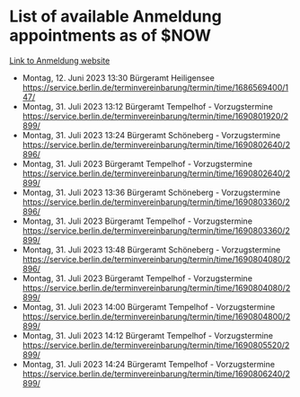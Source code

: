 # List of available Anmeldung appointments as of $NOW
[Link to Anmeldung website](https://service.berlin.de/terminvereinbarung/termin/tag.php?termin=1&anliegen[]=120686&dienstleisterlist=122210,122217,327316,122219,327312,122227,327314,122231,327346,122243,327348,122254,122252,329742,122260,329745,122262,329748,122271,327278,122273,327274,122277,327276,330436,122280,327294,122282,327290,122284,327292,122291,327270,122285,327266,122286,327264,122296,327268,150230,329760,122297,327286,122294,327284,122312,329763,122314,329775,122304,327330,122311,327334,122309,327332,317869,122281,327352,122279,329772,122283,122276,327324,122274,327326,122267,329766,122246,327318,122251,327320,122257,327322,122208,327298,122226,327300&herkunft=http%3A%2F%2Fservice.berlin.de%2Fdienstleistung%2F120686%2F)
- Montag, 12. Juni 2023 13:30 Bürgeramt Heiligensee https://service.berlin.de/terminvereinbarung/termin/time/1686569400/147/
- Montag, 31. Juli 2023 13:12 Bürgeramt Tempelhof - Vorzugstermine https://service.berlin.de/terminvereinbarung/termin/time/1690801920/2899/
- Montag, 31. Juli 2023 13:24 Bürgeramt Schöneberg - Vorzugstermine https://service.berlin.de/terminvereinbarung/termin/time/1690802640/2896/
- Montag, 31. Juli 2023  Bürgeramt Tempelhof - Vorzugstermine https://service.berlin.de/terminvereinbarung/termin/time/1690802640/2899/
- Montag, 31. Juli 2023 13:36 Bürgeramt Schöneberg - Vorzugstermine https://service.berlin.de/terminvereinbarung/termin/time/1690803360/2896/
- Montag, 31. Juli 2023  Bürgeramt Tempelhof - Vorzugstermine https://service.berlin.de/terminvereinbarung/termin/time/1690803360/2899/
- Montag, 31. Juli 2023 13:48 Bürgeramt Schöneberg - Vorzugstermine https://service.berlin.de/terminvereinbarung/termin/time/1690804080/2896/
- Montag, 31. Juli 2023  Bürgeramt Tempelhof - Vorzugstermine https://service.berlin.de/terminvereinbarung/termin/time/1690804080/2899/
- Montag, 31. Juli 2023 14:00 Bürgeramt Tempelhof - Vorzugstermine https://service.berlin.de/terminvereinbarung/termin/time/1690804800/2899/
- Montag, 31. Juli 2023 14:12 Bürgeramt Tempelhof - Vorzugstermine https://service.berlin.de/terminvereinbarung/termin/time/1690805520/2899/
- Montag, 31. Juli 2023 14:24 Bürgeramt Tempelhof - Vorzugstermine https://service.berlin.de/terminvereinbarung/termin/time/1690806240/2899/
